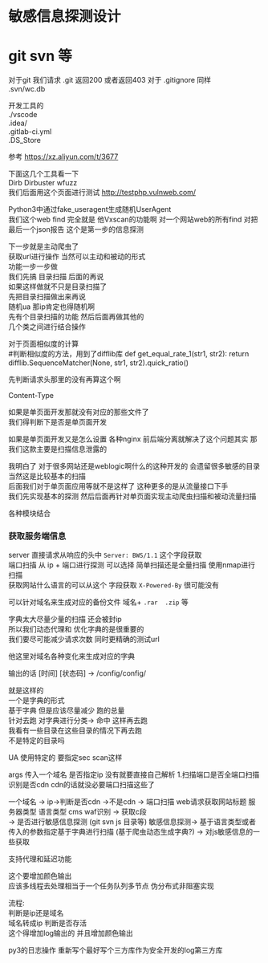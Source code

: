 # 敏感信息探测设计  

# git svn 等  

对于git 我们请求 .git 返回200 或者返回403 
对于 .gitignore 同样  
.svn/wc.db  

开发工具的    
./vscode  
.idea/  
.gitlab-ci.yml  
.DS_Store  

参考 https://xz.aliyun.com/t/3677  

下面这几个工具看一下  
Dirb Dirbuster wfuzz  
我们后面用这个页面进行测试 http://testphp.vulnweb.com/  

Python3中通过fake_useragent生成随机UserAgent    
我们这个web find 完全就是 他Vxscan的功能啊 对一个网站web的所有find 对把  
最后一个json报告
这个是第一步的信息探测  

下一步就是主动爬虫了  
获取url进行操作 当然可以主动和被动的形式  
功能一步一步做  
我们先搞 目录扫描 后面的再说  
如果这样做就不只是目录扫描了  
先把目录扫描做出来再说  
随机ua 那ip肯定也得随机啊  
先有个目录扫描的功能 然后后面再做其他的  
几个类之间进行结合操作  

对于页面相似度的计算  
#判断相似度的方法，用到了difflib库
def get_equal_rate_1(str1, str2):
   return difflib.SequenceMatcher(None, str1, str2).quick_ratio() 

先判断请求头那里的没有再算这个啊  


Content-Type  

如果是单页面开发那就没有对应的那些文件了  
我们得判断下是否是单页面开发  

如果是单页面开发又是怎么设置 
各种nginx 前后端分离就解决了这个问题其实 那我们这款主要是扫描信息泄露的  

我明白了 对于很多网站还是weblogic啊什么的这种开发的 会遗留很多敏感的目录  
当然这是比较基本的扫描  
后面我们对于单页面应用等就不是这样了 这种更多的是从流量接口下手  
我们先实现基本的探测 然后后面再针对单页面实现主动爬虫扫描和被动流量扫描  

各种模块结合  


### 获取服务端信息 
server 直接请求从响应的头中 `Server: BWS/1.1`  这个字段获取  
端口扫描 从 ip + 端口进行探测  可以选择 简单扫描还是全量扫描  使用nmap进行扫描  
获取网站什么语言的可以从这个 字段获取  `X-Powered-By`  很可能没有  

可以针对域名来生成对应的备份文件 域名+ `.rar  .zip` 等  

字典太大尽量少量的扫描 还会被封ip  
所以我们动态代理和 优化字典的是很重要的  
我们要尽可能减少请求次数 同时更精确的测试url  

他这里对域名各种变化来生成对应的字典  


输出的话 [时间] [状态码] -> /config/config/ 

就是这样的  
一个是字典的形式  
基于字典 但是应该尽量减少 跑的总量  
针对去跑 对字典进行分类-> 命中 这样再去跑  
我看有一些目录在这些目录的情况下再去跑  
不是特定的目录吗  


UA 使用特定的 要指定sec scan这样  

args 传入一个域名  是否指定ip 没有就要直接自己解析 
1.扫描端口是否全端口扫描  
识别是否cdn cdn的话就没必要端口扫描这些了  

一个域名 -> ip->判断是否cdn 
                        ->不是cdn -> 端口扫描 web请求获取网站标题 服务器类型 语言类型 cms waf识别 
                                 -> 获取c段  
                                 -> 是否进行敏感信息探测 (git svn js 目录等)
                                     敏感信息探测-> 基于语言类型或者传入的参数指定基于字典进行扫描  (基于爬虫动态生成字典?)
                                                -> 对js敏感信息的一些获取


支持代理和延迟功能  


这个要增加颜色输出  
应该多线程去处理相当于一个任务队列多节点 伪分布式非阻塞实现  


流程:  
判断是ip还是域名  
域名转成ip 判断是否存活  
这个得增加log输出的 并且增加颜色输出  

py3的日志操作 
重新写个最好写个三方库作为安全开发的log第三方库  
